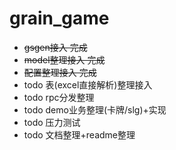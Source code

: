 # grain_game
- ~~gsgen接入 完成~~
- ~~model整理接入 完成~~
- ~~配置整理接入 完成~~
- todo 表(excel直接解析)整理接入
- todo rpc分发整理
- todo demo业务整理(卡牌/slg)+实现
- todo 压力测试
- todo 文档整理+readme整理